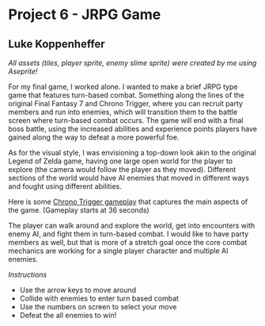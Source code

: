 # Project 6 - JRPG Game
## Luke Koppenheffer
*All assets (tiles, player sprite, enemy slime sprite) were created by me using Aseprite!*

For my final game, I worked alone. I wanted to make a brief JRPG type game that features turn-based combat. Something along the lines of the original Final Fantasy 7 and Chrono Trigger, where you can recruit party members and run into enemies, which will transition them to the battle screen where turn-based combat occurs. The game will end with a final boss battle, using the increased abilities and experience points players have gained along the way to defeat a more powerful foe.

As for the visual style, I was envisioning a top-down look akin to the original Legend of Zelda game, having one large open world for the player to explore (the camera would follow the player as they moved). Different sections of the world would have AI enemies that moved in different ways and fought using different abilities.

Here is some [Chrono Trigger gameplay](https://www.youtube.com/watch?v=GXcl38zbqmw) that captures the main aspects of the game. (Gameplay starts at 36 seconds)

The player can walk around and explore the world, get into encounters with enemy AI, and fight them in turn-based combat. I would like to have party members as well, but that is more of a stretch goal once the core combat mechanics are working for a single player character and multiple AI enemies.

*Instructions*
- Use the arrow keys to move around
- Collide with enemies to enter turn based combat
- Use the numbers on screen to select your move
- Defeat the all enemies to win!

